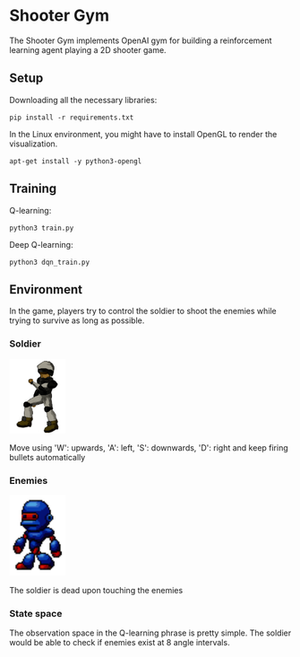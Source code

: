 # Shooter Gym
The Shooter Gym implements OpenAI gym for building a reinforcement learning agent playing a 2D shooter game.


## Setup 
Downloading all the necessary libraries: 
```
pip install -r requirements.txt
```

In the Linux environment, you might have to install OpenGL to render the visualization.
```
apt-get install -y python3-opengl
```

## Training
Q-learning:
```
python3 train.py
```

Deep Q-learning:
```
python3 dqn_train.py
```

## Environment 
In the game, players try to control the soldier to shoot the enemies while trying to survive as long as possible. 

### Soldier 


<img src="envs/assets/sold_left.png" width="100">

Move using 'W': upwards, 'A': left, 'S': downwards, 'D': right and keep firing bullets automatically 

### Enemies

<img src="envs/assets/enemy_left_1.png" width="100">

The soldier is dead upon touching the enemies 

### State space 
The observation space in the Q-learning phrase is pretty simple. The soldier would be able to check if enemies exist at 8 angle intervals. 

